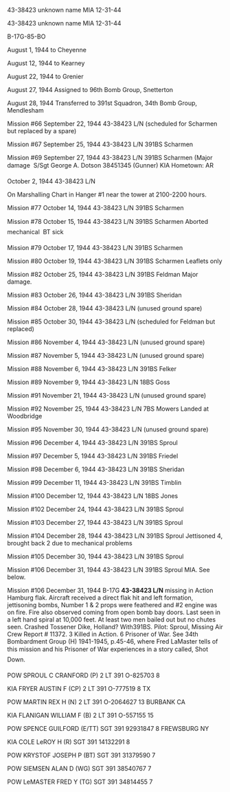 





43-38423 unknown name MIA 12-31-44






 




43-38423 unknown name MIA 12-31-44

B-17G-85-BO

August 1, 1944 to Cheyenne

August 12, 1944 to Kearney

August 22, 1944 to Grenier

August 27, 1944 Assigned to 96th Bomb Group,
Snetterton

August 28, 1944 Transferred to 391st Squadron, 34th
Bomb Group, Mendlesham

Mission #66 September 22, 1944 43-38423 L/N (scheduled for
Scharmen but replaced by a spare)

Mission #67 September 25, 1944 43-38423 L/N 391BS Scharmen

Mission #69 September 27, 1944 43-38423 L/N 391BS Scharmen
(Major damage  S/Sgt George A. Dotson 38451345 (Gunner) KIA Hometown: AR

   October 2, 1944 43-38423 L/N

On Marshalling Chart in Hanger #1 near the tower at
2100-2200 hours.

Mission #77 October 14, 1944 43-38423 L/N 391BS Scharmen

Mission #78 October 15, 1944 43-38423 L/N 391BS
Scharmen Aborted  mechanical  BT sick

Mission #79 October 17, 1944 43-38423 L/N 391BS Scharmen

Mission #80 October 19, 1944 43-38423 L/N 391BS
Scharmen Leaflets only

Mission #82 October 25, 1944 43-38423 L/N 391BS
Feldman Major damage.

Mission #83 October 26, 1944 43-38423 L/N 391BS Sheridan

Mission #84 October 28, 1944 43-38423 L/N (unused ground
spare)

Mission #85 October 30, 1944 43-38423 L/N (scheduled for
Feldman but replaced)

Mission #86 November 4, 1944 43-38423 L/N (unused ground
spare)

Mission #87 November 5, 1944 43-38423 L/N (unused ground
spare)

Mission #88 November 6, 1944 43-38423 L/N 391BS Felker

Mission #89 November 9, 1944 43-38423 L/N 18BS Goss

Mission #91 November 21, 1944 43-38423 L/N (unused ground
spare)

Mission #92 November 25, 1944 43-38423 L/N 7BS
Mowers Landed at Woodbridge

Mission #95 November 30, 1944 43-38423 L/N (unused ground
spare)

Mission #96 December 4, 1944 43-38423 L/N 391BS Sproul

Mission #97 December 5, 1944 43-38423 L/N 391BS Friedel

Mission #98 December 6, 1944 43-38423 L/N 391BS Sheridan

Mission #99 December 11, 1944 43-38423 L/N 391BS Timblin

Mission #100 December 12, 1944 43-38423 L/N 18BS Jones

Mission #102 December 24, 1944 43-38423 L/N 391BS Sproul

Mission #103 December 27, 1944 43-38423 L/N 391BS Sproul

Mission #104 December 28, 1944 43-38423 L/N 391BS
Sproul Jettisoned 4, brought back 2 due to
mechanical problems

Mission #105 December 30, 1944 43-38423 L/N 391BS Sproul

Mission #106 December 31, 1944 43-38423 L/N 391BS
Sproul MIA. See below.

Mission #106 December 31, 1944 B-17G **43-38423 L/N** missing
in Action Hamburg flak. Aircraft received a direct flak hit and left formation,
jettisoning bombs, Number 1 \& 2 props were feathered and #2 engine was on
fire. Fire also observed coming from open bomb bay doors. Last seen in a left
hand spiral at 10,000 feet. At least two men bailed out but no chutes seen.
Crashed Tossener Dike, Holland? With391BS. Pilot: Sproul, Missing Air Crew
Report \# 11372\. 3 Killed in Action. 6 Prisoner of War. See 34th
Bombardment Group (H) 1941-1945, p.45-46, where Fred LaMaster tells of this
mission and his Prisoner of War experiences in a story called, Shot Down.

POW SPROUL C CRANFORD (P) 2
LT
391
O-825703
8

KIA FRYER AUSTIN F
(CP)
2 LT
391
O-777519
8 TX

POW MARTIN REX H
(N)
2 LT
391
O-2064627
13 BURBANK CA

KIA FLANIGAN WILLIAM F (B) 2
LT
391
O-557155
15

POW SPENCE GUILFORD (E/TT)
SGT
391 92931847
8
FREWSBURG NY

KIA COLE LeROY H
(R)
SGT
391 14132291
8

POW KRYSTOF JOSEPH P
(BT)
SGT
391
31379590
7

POW SIEMSEN ALAN D
(WG) SGT
391
38540767
7

POW LeMASTER FRED Y
(TG)
SGT
391
34814455
7





